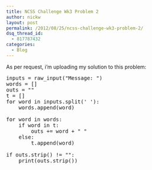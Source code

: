 ```yaml
---
title: NCSS Challenge Wk3 Problem 2
author: nickw
layout: post
permalink: /2012/08/25/ncss-challenge-wk3-problem-2/
dsq_thread_id:
  - 817787432
categories:
  - Blog
---
```

As per request, i&#8217;m uploading my solution to this problem:

<pre class="lang:python decode:true crayon-selected">inputs = raw_input("Message: ")
words = []
outs = ""
t = []
for word in inputs.split(' '):
    words.append(word)

for word in words:
    if word in t:
        outs += word + " "
    else:
        t.append(word)

if outs.strip() != "":
    print(outs.strip())</pre>

&nbsp;